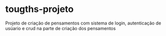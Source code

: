  <h1>tougths-projeto</h1>
Projeto de criação de pensamentos com sistema de login, autenticação de usúario e crud na parte de criação dos pensamentos
